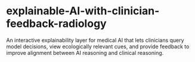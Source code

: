 # explainable-AI-with-clinician-feedback-radiology
An interactive explainability layer for medical AI that lets clinicians query model decisions, view ecologically relevant cues, and provide feedback to improve alignment between AI reasoning and clinical reasoning. 
